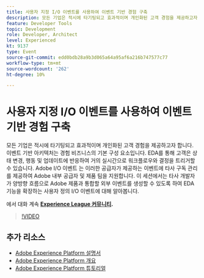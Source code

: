 ```yaml
---
title: 사용자 지정 I/O 이벤트를 사용하여 이벤트 기반 경험 구축
description: 모든 기업은 적시에 타기팅되고 효과적이며 개인화된 고객 경험을 제공하고자 합니다. 이벤트 기반 아키텍처는 경험 비즈니스의 기본 구성 요소입니다. EDA를 통해 고객은 상태 변경, 행동 및 업데이트에 반응하여 거의 실시간으로 워크플로우와 결정을 트리거할 수 있습니다. Adobe I/O 이벤트 는 이러한 공급자가 제공하는 이벤트에 타사 구독 관리를 제공하여 Adobe 내부 공급자 및 제품 팀을 지원합니다. 이 세션에서는 타사 개발자가 양방향 흐름으로 Adobe 제품과 통합할 외부 이벤트를 생성할 수 있도록 하여 EDA 기능을 확장하는 사용자 정의 I/O 이벤트에 대해 알아봅니다.
feature: Developer Tools
topic: Development
role: Developer, Architect
level: Experienced
kt: 9137
type: Event
source-git-commit: edd0bdb28a9b3d065a64a95af6a216b747577c77
workflow-type: tm+mt
source-wordcount: '262'
ht-degree: 10%

---
```


# 사용자 지정 I/O 이벤트를 사용하여 이벤트 기반 경험 구축

모든 기업은 적시에 타기팅되고 효과적이며 개인화된 고객 경험을 제공하고자 합니다. 이벤트 기반 아키텍처는 경험 비즈니스의 기본 구성 요소입니다. EDA를 통해 고객은 상태 변경, 행동 및 업데이트에 반응하여 거의 실시간으로 워크플로우와 결정을 트리거할 수 있습니다. Adobe I/O 이벤트 는 이러한 공급자가 제공하는 이벤트에 타사 구독 관리를 제공하여 Adobe 내부 공급자 및 제품 팀을 지원합니다. 이 세션에서는 타사 개발자가 양방향 흐름으로 Adobe 제품과 통합할 외부 이벤트를 생성할 수 있도록 하여 EDA 기능을 확장하는 사용자 정의 I/O 이벤트에 대해 알아봅니다.

에서 대화 계속 **[Experience League 커뮤니티](https://adobe.ly/3kXfjdx).**

>[!VIDEO](https://video.tv.adobe.com/v/337616/?quality=12&learn=on&hidetitle=true)

## 추가 리소스

- [Adobe Experience Platform 설명서](https://experienceleague.adobe.com/docs/experience-platform.html)
- [Adobe Experience Platform 개요](https://experienceleague.adobe.com/docs/experience-platform/landing/home.html?lang=ko)
- [Adobe Experience Platform 튜토리얼](https://experienceleague.adobe.com/docs/platform-learn/tutorials/overview.html?lang=en)
